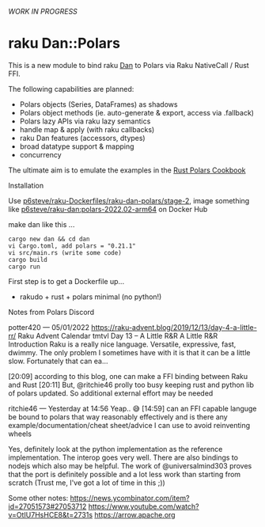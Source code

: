  *WORK IN PROGRESS*

# raku Dan::Polars

This is a new module to bind raku [Dan](https://github.com/p6steve/raku-Dan) to Polars via Raku NativeCall / Rust FFI.

The following capabilities are planned:
- Polars objects (Series, DataFrames) as shadows
- Polars object methods (ie. auto-generate & export, access via .fallback)
- Polars lazy APIs via raku lazy semantics
- handle map & apply (with raku callbacks)
- raku Dan features (accessors, dtypes)
- broad datatype support & mapping
- concurrency

The ultimate aim is to emulate the examples in the [Rust Polars Cookbook](https://pola-rs.github.io/polars/polars/docs/eager/index.html)
 
 Installation
 
 Use [p6steve/raku-Dockerfiles/raku-dan-polars/stage-2](https://github.com/p6steve/raku-Dockerfiles/blob/main/raku-dan-polars/stage-2/Dockerfile), image something like [p6steve/raku-dan:polars-2022.02-arm64](hub.docker.com) on Docker Hub 
 
 make dan like this ...
 ```
 cargo new dan && cd dan
 vi Cargo.toml, add polars = "0.21.1"
 vi src/main.rs (write some code)
 cargo build
 cargo run
 ```
  
First step is to get a Dockerfile up...
- rakudo + rust + polars minimal (no python!)

Notes from Polars Discord

potter420 — 05/01/2022
https://raku-advent.blog/2019/12/13/day-4-a-little-rr/
Raku Advent Calendar
tmtvl
Day 13 – A Little R&R
A Little R&R Introduction Raku is a really nice language. Versatile, expressive, fast, dwimmy. The only problem I sometimes have with it is that it can be a little slow. Fortunately that can ea…

[20:09]
according to this blog, one can make a FFI binding between Raku and Rust
[20:11]
But, @ritchie46  prolly too busy keeping rust and python lib of polars updated. So additional external effort may be needed

ritchie46 — Yesterday at 14:56
Yeap.. 😅
[14:59]
can an FFI capable languge be bound to polars that way reasonably effectively and is there any example/documentation/cheat sheet/advice I can use to avoid reinventing wheels

Yes, definitely look at the python implementation as the reference implementation. The interop goes very well. There are also bindings to nodejs which also may be helpful. The work of @universalmind303 proves that the port is definitely possible and a lot less work than starting from scratch (Trust me, I've got a lot of time in this ;))

Some other notes:
https://news.ycombinator.com/item?id=27051573#27053712
https://www.youtube.com/watch?v=OtIU7HsHCE8&t=2731s
https://arrow.apache.org
